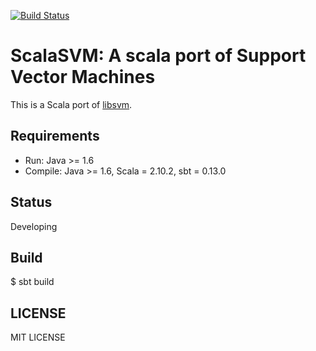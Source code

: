 [![Build Status](https://travis-ci.org/zsxwing/scala-svm.png?branch=master)](https://travis-ci.org/zsxwing/scala-svm)

# ScalaSVM: A scala port of Support Vector Machines

This is a Scala port of <a href="http://www.csie.ntu.edu.tw/~cjlin/libsvm/">libsvm</a>.

## Requirements
- Run: Java >= 1.6
- Compile: Java >= 1.6, Scala = 2.10.2,  sbt = 0.13.0

## Status

Developing

## Build
$ sbt build

## LICENSE

MIT LICENSE
